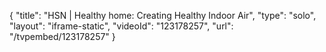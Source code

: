 {
    "title": "HSN | Healthy home: Creating Healthy Indoor Air",
    "type": "solo",
    "layout": "iframe-static",
    "videoId": "123178257",
    "url": "\/tvpembed\/123178257"
}